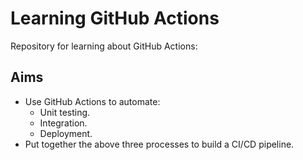 # Learning GitHub Actions

Repository for learning about GitHub Actions:

## Aims
- Use GitHub Actions to automate:
  - Unit testing.
  - Integration.
  - Deployment.
- Put together the above three processes to build a CI/CD pipeline.